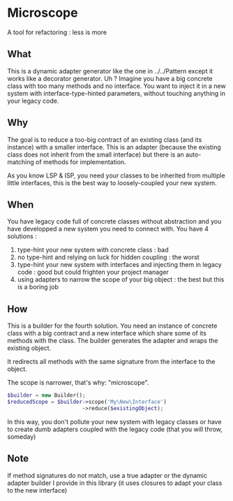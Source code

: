 # Microscope

A tool for refactoring : less is more

## What

This is a dynamic adapter generator like the one in ../../Pattern except it works
like a decorator generator. Uh ? Imagine you have a big concrete class with too
many methods and no interface. You want to inject it in a new system with 
interface-type-hinted parameters, without touching anything in your legacy code. 

## Why

The goal is to reduce a too-big contract of an existing class (and its instance)
with a smaller interface. This is an adapter (because the existing class does not
inherit from the small interface) but there is an auto-matching of methods for
implementation.

As you know LSP & ISP, you need your classes to be inherited from multiple little
interfaces, this is the best way to loosely-coupled your new system.

## When

You have legacy code full of concrete classes without abstraction and you have
developped a new system you need to connect with. You have 4 solutions :
 1. type-hint your new system with concrete class : bad
 2. no type-hint and relying on luck for hidden coupling : the worst
 3. type-hint your new system with interfaces and injecting them in legacy code : good but could frighten your project manager
 4. using adapters to narrow the scope of your big object : the best but this is a boring job

## How

This is a builder for the fourth solution. You need an instance of concrete 
class with a big contract and a new interface which share some of its methods
with the class. The builder generates the adapter and wraps the existing object.

It redirects all methods with the same signature from the interface to the object.

The scope is narrower, that's why: "microscope".

```php
$builder = new Builder();
$reducedScope = $builder->scope('My\New\Interface')
                        ->reduce($existingObject);
```

In this way, you don't pollute your new system with legacy classes or have to create 
dumb adapters coupled with the legacy code (that you will throw, someday) 

## Note

If method signatures do not match, use a true adapter or the dynamic adapter builder
I provide in this library (it uses closures to adapt your class to the new interface)